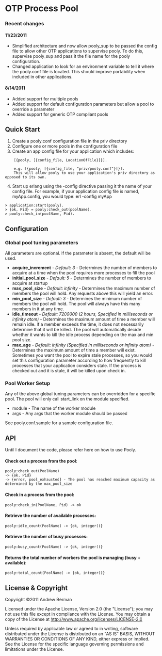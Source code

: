 # OTP Process Pool

### Recent changes

#### 11/23/2011
* Simplified architecture and now allow pooly_sup to be passed the config file to allow other OTP applications to supervise pooly.  To do this, supervise pooly_sup and pass it the file name for the pooly configuration.
* Changed application to look for an environment variable to tell it where the pooly.conf file is located.  This should improve portability when included in other applications.

#### 8/14/2011
* Added support for multiple pools
* Added support for default configuration parameters but allow a pool to override a parameter
* Added support for generic OTP compliant pools

## Quick Start

1.  Create a pooly.conf configuration file in the priv directory
2.  Configure one or more pools in the configuration file
3.  Create an app config file for your application which includes:

```
    [{pooly, [{config_file, LocationOfFile}]}].

    e.g. [{pooly, [{config_file, "priv/pooly.conf"}]}].
    This will allow pooly to use your application's priv directory as opposed to its own.
```

4.  Start up erlang using the -config directive passing it the name of your config file.  For example, if your application config file is named, myApp.config, you would type: erl -config myApp

```
> application:start(pooly).
> {ok, Pid} = pooly:check_out(poolName).
> pooly:check_in(poolName, Pid).
```

## Configuration

### Global pool tuning parameters
All parameters are optional.  If the parameter is absent, the default will be used.

+ **acquire_increment** - *Default: 3* - Determines the number of members to acquire at a time when the pool requires more processes to fill the pool
+ **initial_pool_size** - *Default: 5* - Determines the number of members to acquire at startup
+ **max_pool_size** - *Default: infinity* - Determines the maximum number of members the pool will hold.  Any requests above this will yield an error.
+ **min_pool_size** - *Default: 3* - Determines the minimum number of members the pool will hold. The pool will always have this many members in it at any time.
+ **idle_timeout** - *Default: 7200000 (2 hours, Specified in milliseconds or infinity atom)* - Determines the maximum amount of time a member will remain idle. If a member exceeds the time, it does not necessarily determine that it will be killed.  The pool will automatically decide whether it wants to kill the idle process depending on the max and min pool size.
+ **max_age** - *Default: infinity (Specified in milliseconds or infinity atom)* - Determines the maximum amount of time a member will exist.  Sometimes you want the pool to expire stale processes, so you would set this configuration parameter according to how frequently to kill processes that your application considers stale.  If the process is checked out and it is stale, it will be killed upon check in.

### Pool Worker Setup
Any of the above global tuning parameters can be overridden for a specific pool.  The pool will only call start_link on the module specified.

* module - The name of the worker module
* args - Any args that the worker module should be passed

See pooly.conf.sample for a sample configuration file.

## API
Until I document the code, please refer here on how to use Pooly.

#### Check out a process from the pool:
```
pooly:check_out(PoolName)
-> {ok, Pid}
-> {error, pool_exhausted} - The pool has reached maximum capacity as determined by the max_pool_size
```

#### Check in a process from the pool:
```
pooly:check_in(PoolName, Pid) -> ok
```

#### Retrieve the number of available processes:
```
pooly:idle_count(PoolName) -> {ok, integer()}
```

#### Retrieve the number of busy processes:
```
pooly:busy_count(PoolName) -> {ok, integer()}
```

#### Returns the total number of workers the pool is managing (busy + available):
```
pooly:total_count(PoolName) -> {ok, integer()}
```

## License & Copyright

Copyright &copy;2011 Andrew Berman

Licensed under the Apache License, Version 2.0 (the "License");
you may not use this file except in compliance with the License.
You may obtain a copy of the License at http://www.apache.org/licenses/LICENSE-2.0

Unless required by applicable law or agreed to in writing, software distributed under
the License is distributed on an "AS IS" BASIS, WITHOUT WARRANTIES OR CONDITIONS OF ANY KIND,
either express or implied. See the License for the specific language governing permissions and
limitations under the License.
